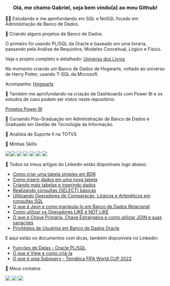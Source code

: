 <h3 align="center">Olá, me chamo Gabriel, seja bem vindo(a) ao meu Github!</h3>
 
🧑‍💻 Estudando e me aprofundando em SQL e NoSQL focado em Administração de Banco de Dados.

🔭 Criando alguns projetos de Banco de Dados.

O primeiro foi usando PL/SQL da Oracle e baseado em uma livraria, passando pela Análise de Requisitos, Modelos Conceitual, Lógico e Físico.

Veja o projeto completo e detalhado: [Universo dos Livros](https://github.com/GabrielSQL2022/projeto-livraria)

No momento criando um Banco de Dados de Hogwarts, voltado ao universo de Harry Potter, usando T-SQL da Microsoft.

Acompanhe: [Hogwarts](https://github.com/GabrielSQL2022/projeto_hogwarts_tsql)

🔭 Também me aprofundando na criação de Dashboards com Power BI e os estudos de caso podem ser vistos neste repositório: 

[Projetos Power BI](https://github.com/GabrielSQL2022/FirstProj_PowerBI)

📖 Cursando Pós-Graduação em Administração de Banco de Dados e Graduado em Gestão de Tecnologia da Informação.

💼 Analista de Suporte II na TOTVS

🎯 Minhas Skills

<img src ="https://img.shields.io/badge/Oracle-F80000?style=for-the-badge&logo=oracle&logoColor=black"/><img src ="https://img.shields.io/badge/PLSQL-F80000?style=for-the-badge&logo=oracle&logoColor=black"/> <img src ="https://img.shields.io/badge/Microsoft%20SQL%20Server-CC2927?style=for-the-badge&logo=microsoft%20sql%20server&logoColor=white"/>
<img src ="https://img.shields.io/badge/MySQL-005C84?style=for-the-badge&logo=mysql&logoColor=white"/>
<img src ="https://img.shields.io/badge/Google%20Sheets-34A853?style=for-the-badge&logo=google-sheets&logoColor=white"/>
<img src ="https://img.shields.io/badge/Microsoft_Excel-217346?style=for-the-badge&logo=microsoft-excel&logoColor=white"/>
<img src ="https://img.shields.io/badge/PowerBI-F2C811?style=for-the-badge&logo=Power%20BI&logoColor=white"/>

🌱 Todos os meus artigos do Linkedin estão disponíveis logo abaixo:

 - [Como criar uma tabela simples em BDR](https://www.linkedin.com/pulse/como-criar-uma-tabela-simples-em-bdr-descomplica-leite-angelo-neiva)
 - [Como inserir dados em uma nova tabela](https://www.linkedin.com/pulse/como-inserir-dados-em-uma-nova-tabela-descomplica-gabriel)
 - [Criando mais tabelas e inserindo dados](https://www.linkedin.com/pulse/criando-mais-tabelas-e-inserindo-dados-descomplica-gabriel)
 - [Realizando consultas (SELECT) básicas](https://www.linkedin.com/pulse/realizando-consultas-select-b%C3%A1sicas-descomplica-leite-angelo-neiva-1f)
 - [Utilizando Operadores de Comparação, Lógicos e Aritméticos em consultas SQL](https://www.linkedin.com/pulse/utilizando-operadores-de-compara%C3%A7%C3%A3o-l%C3%B3gicos-e-em-sql-gabriel/)
 - [O que é Json e como manipula-lo em Banco de Dados Relacional](https://www.linkedin.com/pulse/o-que-%C3%A9-json-e-como-manipula-lo-em-banco-de-dados-gabriel)
 - [Como utilizar os Operadores LIKE e NOT LIKE](https://www.linkedin.com/pulse/como-utilizar-os-operadores-like-e-descomplica-leite-angelo-neiva)
 - [O que é Chave Primária, Chave Estrangeira e como utilizar JOIN e suas variações](https://www.linkedin.com/pulse/o-que-%C3%A9-chave-prim%C3%A1ria-estrangeira-e-como-utilizar-gabriel)
 - [Privilégios de Usuários em Banco de Dados Oracle](https://www.linkedin.com/pulse/privil%25C3%25A9gios-de-usu%25C3%25A1rios-em-banco-dados-oracle-leite-angelo-neiva/?published=t&trackingId=m1myK2EOS%2Fis%2BzKHi7cOFw%3D%3D)

E aqui estão os documentos com dicas, também disponíveis no Linkedin:

- [Funções de Datas - Oracle PL/SQL](https://www.linkedin.com/posts/gabriel-l-a-neiva_fun%C3%A7%C3%B5es-de-data-plsql-gabriel-leite-activity-6963092579252908032-zORc?utm_source=linkedin_share&utm_medium=android_app)
 - [O que é View e como criá-la](https://www.linkedin.com/posts/gabriel-l-a-neiva_o-que-%C3%A9-uma-view-e-como-cri%C3%A1-la-activity-6974048621788827648-Lz9e?utm_source=share&utm_medium=member_desktop)
 - [O que é uma Subquery - Temática FIFA World CUP 2022](https://www.linkedin.com/posts/gabriel-l-a-neiva_qatar-sql-subquery-activity-6983567598210691072-l3Mq?utm_source=share&utm_medium=member_desktop)

📧 Meus contatos

[<img src="https://img.shields.io/badge/linkedin-%230077B5.svg?&style=for-the-badge&logo=linkedin&logoColor=white" />](https://www.linkedin.com/in/gabriel-l-a-neiva/)
[<img src = "https://img.shields.io/badge/instagram-%23E4405F.svg?&style=for-the-badge&logo=instagram&logoColor=white">](https://www.instagram.com/gabrielneiva26/)
[<img src="https://img.shields.io/badge/Gmail-D14836?style=for-the-badge&logo=gmail&logoColor=white"/>](mailto:gabrielleite.26@gmail.com)
